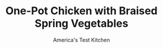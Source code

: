 ---
layout: ../../layouts/MarkdownPostLayout.astro
title: One-Pot Chicken with Braised Spring Vegetables
author: America's Test Kitchen
pubDate: 2023-03-15
description: "This comforting, fresh chicken braise shows familiar vegetables in a brand-new light."
image_url: https://res.cloudinary.com/hksqkdlah/image/upload/ar_1:1,c_fill,dpr_2.0,f_auto,fl_lossy.progressive.strip_profile,g_faces:auto,q_auto:low,w_344/40266_sfs-one-pot-chicken-with-braised-spring-vegetables-12
tags: ["Main Courses","Chicken","Soups"]
calories: 
protein: 
carbohydrates: 
fats: 
fiber: 
ingredients: ["4 (6- to 8-ounce), boneless, skinless chicken breasts, trimmed",", Salt and pepper","3 tablespoons, extra-virgin olive oil","1 , shallot, sliced thin","2 , garlic cloves, sliced thin","3 sprigs, fresh thyme","Pinch, red pepper flakes","12 ounces, red potatoes, unpeeled, cut into 1-inch pieces","8 , radishes, trimmed and quartered lengthwise (halved if small)","1 1/4 cups, water","1 pound, asparagus, trimmed and cut into 2-inch lengths","2 cups, frozen peas","2 teaspoons, grated lemon zest","2 teaspoons, grated orange zest","1 tablespoon chopped, fresh tarragon"]
serves: 4
time: "55 minutes"
instructions: ["Pat chicken dry with paper towels and season with salt and pepper. Heat 1 tablespoon oil in Dutch oven over medium-high heat until shimmering. Add chicken, smooth side down, and cook until browned on 1 side, about 5 minutes. Transfer chicken to plate, browned side up.","Add shallot, garlic, thyme sprigs, pepper flakes, and 1 tablespoon oil to now-empty pot and cook until shallot is softened, about 2 minutes. Stir in potatoes, radishes, water, and ¾ teaspoon salt and bring to boil. Place chicken on top of potato mixture, browned side up. Reduce heat to medium-low, cover, and simmer until chicken registers 160 degrees, about 10 minutes.","Transfer chicken to plate and tent with aluminum foil; set aside. Stir asparagus, peas, lemon zest, orange zest, and ½ teaspoon salt into potato mixture. Cook, covered, until vegetables are tender, 7 to 10 minutes, stirring halfway through cooking. Remove from heat.","Discard thyme sprigs. Slice chicken on bias ½ inch thick. Place chicken, browned side up, on top of vegetables in pot. Add any accumulated chicken juices. Sprinkle with tarragon and drizzle with remaining 1 tablespoon oil. Serve."]
nutrition: undefined
notes: "Be sure to use ½-inch-thick asparagus in this recipe. Serve with crusty bread to sop up the broth."
---